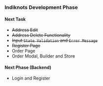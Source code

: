 ### Indiknots Development Phase
#### Next Task
* ~~Address Edit~~
* ~~Address Delete Functionality~~
* ~~Input `State Validation` and `Error Message`~~
* ~~Register Page~~
* Order Page
* Order Modal, Builder and Store

#### Next Phase (Backend)
* Login and Register